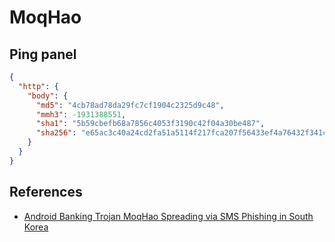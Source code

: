 # MoqHao

## Ping panel

```json
{
  "http": {
    "body": {
      "md5": "4cb78ad78da29fc7cf1904c2325d9c48",
      "mmh3": -1931388551,
      "sha1": "5b59cbefb68a7856c4053f3190c42f04a30be487",
      "sha256": "e65ac3c40a24cd2fa51a5114f217fca207f56433ef4a76432f341cbf7232b06b"
    }
  }
}
```

## References

- [Android Banking Trojan MoqHao Spreading via SMS Phishing in South Korea](https://www.mcafee.com/blogs/other-blogs/other-blogs/mcafee-labs/android-banking-trojan-moqhao-spreading-via-sms-phishing-south-korea/)
